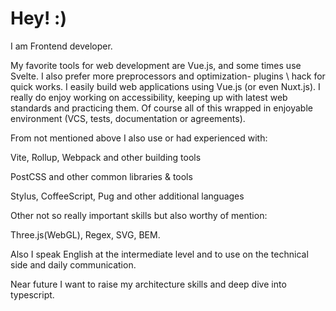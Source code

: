 # Hey! :)

I am Frontend developer.

My favorite tools for web development are Vue.js, and some times use Svelte. I also prefer more preprocessors and optimization- plugins \ hack for quick works. I easily build web applications using Vue.js (or even Nuxt.js). I really do enjoy working on accessibility, keeping up with latest web standards and practicing them. Of course all of this wrapped in enjoyable environment (VCS, tests, documentation or agreements).

From not mentioned above I also use or had experienced with:

Vite, Rollup, Webpack and other building tools

PostCSS and other common libraries & tools

Stylus, CoffeeScript, Pug and other additional languages

Other not so really important skills but also worthy of mention:

Three.js(WebGL), Regex, SVG, BEM.

Also I speak English at the intermediate level and to use on the technical side and daily communication.

Near future I want to raise my architecture skills and deep dive into typescript.
